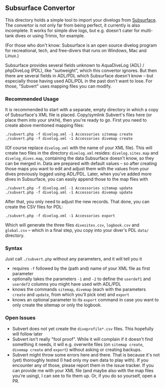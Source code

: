 ## Subsurface Convertor
This directory holds a simple tool to import your divelogs from [Subsurface](https://subsurface-divelog.org/).
The convertor is not only far from being perfect, it currently is also incomplete. It works for simple
dive logs, but e.g. doesn't cater for multi-tank dives or using Trimix, for example.

(For those who don't know: Subsurface is an open source divelog program for recreational, tech, and free-divers
that runs on Windows, Mac and Linux.)

Subsurface provides several fields unknown to AquaDiveLog (ADL) / phpDiveLog (PDL), like "suitweight",
which this convertor ignores. But then there are several fields in ADL/PDL which Subsurface doesn't
know – but especially those having used ADL/PDL in the past don't want to lose. For those, "Subvert"
uses mapping files you can modify.


### Recommended Usage
It is recommended to start with a separate, empty directory in which a copy of Subsurface's XML file is
placed. Copy/symlink Subvert's files here (or place them into your `$PATH`), then you're ready to go.
First you need to create above mentioned mapping files:

    ./subvert.php -f divelog.xml -1 Accessories sitemap create
    ./subvert.php -f divelog.xml -1 Accessories divemap create

(Of course replace `divelog.xml` with the name of your XML file). This will create two files in the
directory `divelog.xml` resides: `divelog.sites.map` and `divelog_dives.map`, containing the data
Subsurface doesn't know, so they can be merged in. Data are prepared with default values – so after
creating those maps you want to edit and adjust them with the values from your dives previously
logged using ADL/PDL. Later, when you've added more dives in Subsurface, you can easily append those
to the map files with

    ./subvert.php -f divelog.xml -1 Accessories sitemap update
    ./subvert.php -f divelog.xml -1 Accessories divemap update

After that, you only need to adjust the new records. That done, you can create the CSV files for PDL:

    ./subvert.php -f divelog.xml -1 Accessories export

Which will generate the three files `divesites.csv`, `logbook.csv` and `global.csv` – which in a
final step, you copy into your diver's PDL `data/` directory.


### Syntax
Just call `./subvert.php` without any parameters, and it will tell you it

* requires `-f` followed by the (path and) name of your XML file as first parameter
* optionally takes the parameters `-1` and `-2` to define the `userdef1` and `userdef2` columns you might have used with ADL/PDL
* knows the commands `sitemap`, `divemap` (each with the parameters `create` and `update`, from which you'll pick one) and `export`
* knows an optional parameter to its `export` command in case you want to only create the sitemap or only the logbook.


### Open Issues
* Subvert does not yet create the `diveprofile*.csv` files. This hopefully will follow later
* Subvert isn't really "fool proof". While it will complain if it doesn't find something it needs,
  it will e.g. overwrite files (on `sitemap create`, `divemap create` and `export`) without asking
  or creating backups.
* Subvert might throw some errors here and there. That is because it's not (yet) thoroughly
  tested (I had only my own data to play with). If you encounter any of those, please report them
  in the issue tracker. If you can provide me with your XML file (and maybe also with the map
  files you're using), I can see to fix them up. Or, if you do so yourself, open a PR.

